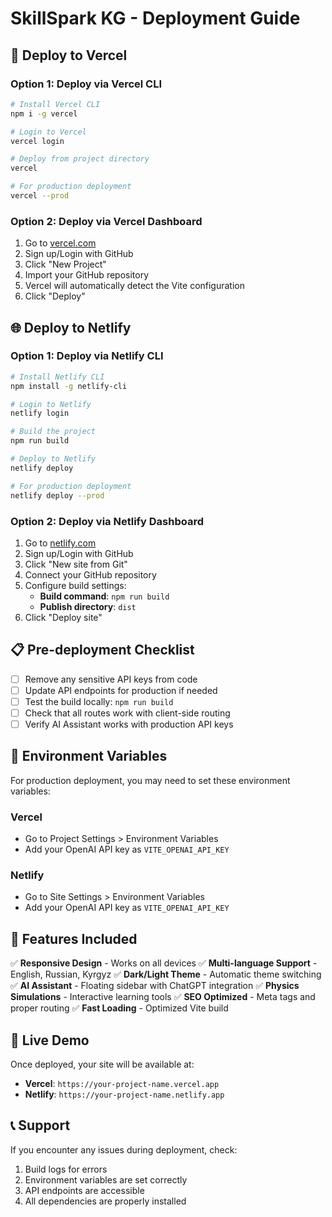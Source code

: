 # SkillSpark KG - Deployment Guide

## 🚀 Deploy to Vercel

### Option 1: Deploy via Vercel CLI
```bash
# Install Vercel CLI
npm i -g vercel

# Login to Vercel
vercel login

# Deploy from project directory
vercel

# For production deployment
vercel --prod
```

### Option 2: Deploy via Vercel Dashboard
1. Go to [vercel.com](https://vercel.com)
2. Sign up/Login with GitHub
3. Click "New Project"
4. Import your GitHub repository
5. Vercel will automatically detect the Vite configuration
6. Click "Deploy"

## 🌐 Deploy to Netlify

### Option 1: Deploy via Netlify CLI
```bash
# Install Netlify CLI
npm install -g netlify-cli

# Login to Netlify
netlify login

# Build the project
npm run build

# Deploy to Netlify
netlify deploy

# For production deployment
netlify deploy --prod
```

### Option 2: Deploy via Netlify Dashboard
1. Go to [netlify.com](https://netlify.com)
2. Sign up/Login with GitHub
3. Click "New site from Git"
4. Connect your GitHub repository
5. Configure build settings:
   - **Build command**: `npm run build`
   - **Publish directory**: `dist`
6. Click "Deploy site"

## 📋 Pre-deployment Checklist

- [ ] Remove any sensitive API keys from code
- [ ] Update API endpoints for production if needed
- [ ] Test the build locally: `npm run build`
- [ ] Check that all routes work with client-side routing
- [ ] Verify AI Assistant works with production API keys

## 🔧 Environment Variables

For production deployment, you may need to set these environment variables:

### Vercel
- Go to Project Settings > Environment Variables
- Add your OpenAI API key as `VITE_OPENAI_API_KEY`

### Netlify
- Go to Site Settings > Environment Variables
- Add your OpenAI API key as `VITE_OPENAI_API_KEY`

## 🎯 Features Included

✅ **Responsive Design** - Works on all devices
✅ **Multi-language Support** - English, Russian, Kyrgyz
✅ **Dark/Light Theme** - Automatic theme switching
✅ **AI Assistant** - Floating sidebar with ChatGPT integration
✅ **Physics Simulations** - Interactive learning tools
✅ **SEO Optimized** - Meta tags and proper routing
✅ **Fast Loading** - Optimized Vite build

## 🌟 Live Demo

Once deployed, your site will be available at:
- **Vercel**: `https://your-project-name.vercel.app`
- **Netlify**: `https://your-project-name.netlify.app`

## 📞 Support

If you encounter any issues during deployment, check:
1. Build logs for errors
2. Environment variables are set correctly
3. API endpoints are accessible
4. All dependencies are properly installed
